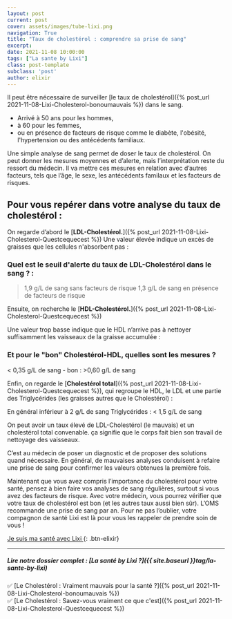 ```yaml
---
layout: post
current: post
cover: assets/images/tube-lixi.png
navigation: True
title: "Taux de cholestérol : comprendre sa prise de sang"
excerpt: 
date: 2021-11-08 10:00:00
tags: ["La sante by Lixi"]
class: post-template
subclass: 'post'
author: elixir
---
```


Il peut être nécessaire de surveiller [le taux de cholestérol]({% post_url 2021-11-08-Lixi-Cholesterol-bonoumauvais %}) dans le sang.

- Arrivé à 50 ans pour les hommes, 
- à 60 pour les femmes, 
- ou en présence de facteurs de risque comme le diabète, l'obésité, l'hypertension ou des antécédents familiaux.

Une simple analyse de sang permet de doser le taux de cholestérol. On peut donner les mesures moyennes et d’alerte, mais l’interprétation reste du ressort du médecin. Il va mettre ces mesures en relation avec d’autres facteurs, tels que l’âge, le sexe, les antécédents familaux et les facteurs de risques.

## Pour vous repérer dans votre analyse du taux de cholestérol :

On regarde d’abord le [**LDL-Cholestérol.**]({% post_url 2021-11-08-Lixi-Cholesterol-Questcequecest %}) Une valeur élevée indique un excès de graisses que les cellules n'absorbent pas  : 


### Quel est le seuil d'alerte du taux de LDL-Cholestérol dans le sang ? : 

> 1,9 g/L de sang sans facteurs de risque
> 1,3 g/L de sang en présence de facteurs de risque

Ensuite, on recherche le [**HDL-Cholestérol.**]({% post_url 2021-11-08-Lixi-Cholesterol-Questcequecest %})

Une valeur trop basse indique que le HDL n’arrive pas à nettoyer suffisamment les vaisseaux de la graisse accumulée :

### Et pour le "bon" Cholestérol-HDL, quelles sont les mesures ? 

< 0,35 g/L de sang - bon : >0,60 g/L de sang

Enfin, on regarde le [**Cholestérol total**]({% post_url 2021-11-08-Lixi-Cholesterol-Questcequecest %}), qui regroupe le HDL, le LDL et une partie des Triglycérides (les graisses autres que le Cholestérol) :
			
En général inférieur à 2 g/L de sang
Triglycérides : < 1,5 g/L de sang

On peut avoir un taux élevé de LDL-Cholestérol (le mauvais) et un cholestérol total convenable. ça signifie que le corps fait bien son travail de nettoyage des vaisseaux.

C’est au médecin de poser un diagnostic et de proposer des solutions quand nécessaire. En général, de mauvaises analyses conduisent à refaire une prise de sang pour confirmer les valeurs obtenues la première fois.


Maintenant que vous avez compris l’importance du cholestérol pour votre santé, pensez à bien faire vos analyses de sang régulières, surtout si vous avez des facteurs de risque.
Avec votre médecin, vous pourrez vérifier que votre taux de cholestérol est bon (et les autres taux aussi bien sûr). L’OMS recommande une prise de sang par an. 
Pour ne pas l’oublier, votre compagnon de santé Lixi est là pour vous les rappeler de prendre soin de vous !

[Je suis ma santé avec Lixi ](https://www.lixi-sante.fr/){: .btn-elixir}

---
  
##### Lire notre dossier complet : [La santé by Lixi ?]({{ site.baseurl }}tag/la-sante-by-lixi)

✅ [Le Cholestérol : Vraiment mauvais pour la santé ?]({% post_url 2021-11-08-Lixi-Cholesterol-bonoumauvais %})  
✅ [Le Cholestérol : Savez-vous vraiment ce que c'est]({% post_url 2021-11-08-Lixi-Cholesterol-Questcequecest %})  
